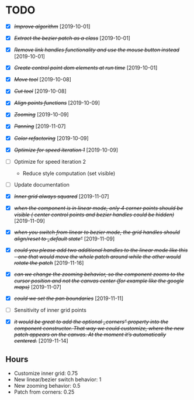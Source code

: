 # TODO

- [X] ~~*Improve algorithm*~~ [2019-10-01]
- [X] ~~*Extract the bezier patch as a class*~~ [2019-10-01]
- [X] ~~*Remove link handles functionality and use the mouse button instead*~~ [2019-10-01]
- [X] ~~*Create control point dom elements at run time*~~ [2019-10-01]
- [X] ~~*Move tool*~~ [2019-10-08]
- [X] ~~*Cut tool*~~ [2019-10-08]
- [X] ~~*Align points functions*~~ [2019-10-09]
- [X] ~~*Zooming*~~ [2019-10-09]
- [X] ~~*Panning*~~ [2019-11-07]
- [X] ~~*Color refactoring*~~ [2019-10-09]
- [X] ~~*Optimize for speed iteration 1*~~ [2019-10-09]
- [ ] Optimize for speed iteration 2
    - Reduce style computation (set visible)
- [ ] Update documentation
- [X] ~~*Inner grid always squared*~~ [2019-11-07]
- [X] ~~*when the component is in linear mode, only 4 corner points should be visible ( center control points and bezier handles could be hidden)*~~ [2019-11-09]
- [X] ~~*when you switch from linear to bezier mode, the grid handles should align/reset to „default state“*~~ [2019-11-09]
- [X] ~~*could you please add two additional handles to the linear mode like this - one that would move the whole patch around while the other would rotate the patch*~~ [2019-11-16]
- [X] ~~*can we change the zooming behavior, so the component zooms to the cursor position and not the canvas center (for example like the google maps)*~~ [2019-11-07]
- [X] ~~*could we set the pan boundaries*~~ [2019-11-11]
- [ ] Sensitivity of inner grid points
- [X] ~~*it would be great to add the optional „corners“ property into the component constructor. That way we could customize, where the new patch appears on the canvas. At the moment it’s automatically centered.*~~ [2019-11-14]


## Hours
- Customize inner grid: 0.75
- New linear/bezier switch behavior: 1
- New zooming behavior: 0.5
- Patch from corners: 0.25
